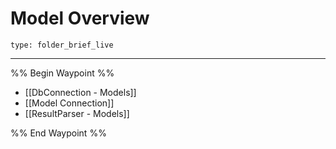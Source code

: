 # Model Overview
 
```ccard
type: folder_brief_live
```
 
---

%% Begin Waypoint %%
- [[DbConnection - Models]]
- [[Model Connection]]
- [[ResultParser - Models]]

%% End Waypoint %%